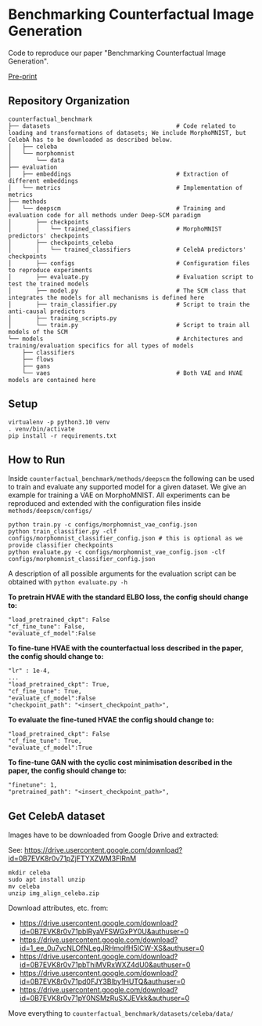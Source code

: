 # Benchmarking Counterfactual Image Generation
Code to reproduce our paper "Benchmarking Counterfactual Image Generation".

[Pre-print](https://arxiv.org/abs/2403.20287)

## Repository Organization
```
counterfactual_benchmark
├── datasets                                    # Code related to loading and transformations of datasets; We include MorphoMNIST, but CelebA has to be downloaded as described below.
│   ├── celeba
│   └── morphomnist
│       └── data
├── evaluation
│   ├── embeddings                              # Extraction of different embeddings
│   └── metrics                                 # Implementation of metrics
├── methods
│   └── deepscm                                 # Training and evaluation code for all methods under Deep-SCM paradigm
│       ├── checkpoints
│       │   └── trained_classifiers             # MorphoMNIST predictors' checkpoints
│       ├── checkpoints_celeba
│       │   └── trained_classifiers             # CelebA predictors' checkpoints
│       ├── configs                             # Configuration files to reproduce experiments
│       ├── evaluate.py                         # Evaluation script to test the trained models
│       ├── model.py                            # The SCM class that integrates the models for all mechanisms is defined here
│       ├── train_classifier.py                 # Script to train the anti-causal predictors
│       ├── training_scripts.py
│       └── train.py                            # Script to train all models of the SCM
└── models                                      # Architectures and training/evaluation specifics for all types of models
    ├── classifiers
    ├── flows
    ├── gans
    └── vaes                                    # Both VAE and HVAE models are contained here
```

## Setup
```
virtualenv -p python3.10 venv
. venv/bin/activate
pip install -r requirements.txt
```

## How to Run
Inside `counterfactual_benchmark/methods/deepscm` the following can be used to train and evaluate any supported model for a given dataset.
We give an example for training a VAE on MorphoMNIST. All experiments can be reproduced and extended with the configuration files inside `methods/deepscm/configs/`
```
python train.py -c configs/morphomnist_vae_config.json
python train_classifier.py -clf configs/morphomnist_classifier_config.json # this is optional as we provide classifier checkpoints
python evaluate.py -c configs/morphomnist_vae_config.json -clf configs/morphomnist_classifier_config.json
```
A description of all possible arguments for the evaluation script can be obtained with `python evaluate.py -h`


**To pretrain HVAE with the standard ELBO loss, the config should change to:**
```
"load_pretrained_ckpt": False
"cf_fine_tune": False,
"evaluate_cf_model":False
```

**To fine-tune HVAE with the counterfactual loss described in the paper, the config should change to:**
```
"lr" : 1e-4,
...
"load_pretrained_ckpt": True,
"cf_fine_tune": True,
"evaluate_cf_model":False
"checkpoint_path": "<insert_checkpoint_path>",
```

**To evaluate the fine-tuned HVAE the config should change to:**
```
"load_pretrained_ckpt": False
"cf_fine_tune": True,
"evaluate_cf_model":True
```

**To fine-tune GAN with the cyclic cost minimisation described in the paper, the config should change to:**
```
"finetune": 1,
"pretrained_path": "<insert_checkpoint_path>",
```


## Get CelebA dataset
Images have to be downloaded from Google Drive and extracted:

See: https://drive.usercontent.google.com/download?id=0B7EVK8r0v71pZjFTYXZWM3FlRnM

```
mkdir celeba
sudo apt install unzip
mv celeba
unzip img_align_celeba.zip
```

Download attributes, etc. from:
- https://drive.usercontent.google.com/download?id=0B7EVK8r0v71pblRyaVFSWGxPY0U&authuser=0
- https://drive.usercontent.google.com/download?id=1_ee_0u7vcNLOfNLegJRHmolfH5ICW-XS&authuser=0
- https://drive.usercontent.google.com/download?id=0B7EVK8r0v71pbThiMVRxWXZ4dU0&authuser=0
- https://drive.usercontent.google.com/download?id=0B7EVK8r0v71pd0FJY3Blby1HUTQ&authuser=0
- https://drive.usercontent.google.com/download?id=0B7EVK8r0v71pY0NSMzRuSXJEVkk&authuser=0

Move everything to `counterfactual_benchmark/datasets/celeba/data/`
